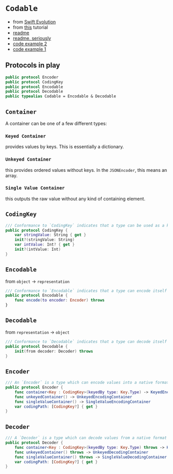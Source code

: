 # `Codable`

* from [Swift Evolution](https://github.com/apple/swift-evolution/blob/master/proposals/0166-swift-archival-serialization.md)
* from [this](https://hackernoon.com/everything-about-codable-in-swift-4-97d0e18a2999) tutorial
* [readme](https://benscheirman.com/2017/06/swift-json/)
* [readme, seriously ](https://swiftunboxed.com/stdlib/json-decoder-decodable/)
* [code example 2](https://github.com/nsscreencast/279-advanced-swift-4-json)
* [code example 1](https://github.com/nsscreencast/278-swift-4-json-parsing)



## Protocols in play
```swift
public protocol Encoder
public protocol CodingKey
public protocol Encodable
public protocol Decodable
public typealias Codable = Encodable & Decodable
```

## `Container`
A container can be one of a few different types:

### `Keyed Container`
provides values by keys. This is essentially a dictionary.
### `Unkeyed Container`
this provides ordered values without keys. In the `JSONEncoder`, this means an array.
### `Single Value Container`
this outputs the raw value without any kind of containing element.

## `CodingKey`
```swift
/// Conformance to `CodingKey` indicates that a type can be used as a key for encoding and decoding.
public protocol CodingKey {
    var stringValue: String { get }
    init?(stringValue: String)
    var intValue: Int? { get }
    init?(intValue: Int)
}
```

## `Encodable`
from `object` -> `representation`

```swift
/// Conformance to `Encodable` indicates that a type can encode itself to an external representation.
public protocol Encodable {
    func encode(to encoder: Encoder) throws
}
```

## `Decodable`
from `representation` -> `object`

```swift
/// Conformance to `Decodable` indicates that a type can decode itself from an external representation.
public protocol Decodable {
    init(from decoder: Decoder) throws
}
```

## `Encoder`
```swift
/// An `Encoder` is a type which can encode values into a native format for external representation.
public protocol Encoder {
    func container<Key : CodingKey>(keyedBy type: Key.Type) -> KeyedEncodingContainer<Key>
    func unkeyedContainer() -> UnkeyedEncodingContainer
    func singleValueContainer() -> SingleValueEncodingContainer
    var codingPath: [CodingKey?] { get }
}
```

## `Decoder`
```swift
/// A `Decoder` is a type which can decode values from a native format into in-memory representations.
public protocol Decoder {
    func container<Key : CodingKey>(keyedBy type: Key.Type) throws -> KeyedDecodingContainer<Key>
    func unkeyedContainer() throws -> UnkeyedDecodingContainer
    func singleValueContainer() throws -> SingleValueDecodingContainer
    var codingPath: [CodingKey?] { get }
}
```
